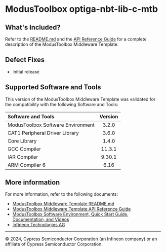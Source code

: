 # ModusToolbox optiga-nbt-lib-c-mtb

## What's Included?

Refer to the [README.md](./README.md) and the [API Reference Guide](https://infineon.github.io/mtb-middleware-template/html/index.html) for a complete description of the ModusToolbox Middleware Template.

## Defect Fixes

* Initial release

## Supported Software and Tools

This version of the ModusToolbox Middleware Template was validated for the compatibility with the following Software and Tools:

| Software and Tools                                      | Version |
| :---                                                    | :----:  |
| ModusToolbox Software Environment                       | 3.2.0   |
| CAT1 Peripheral Driver Library                          | 3.6.0   |
| Core Library                                            | 1.4.0   |
| GCC Compiler                                            | 11.3.1  |
| IAR Compiler                                            | 9.30.1  |
| ARM Compiler 6                                          | 6.16    |

## More information

For more information, refer to the following documents:

* [ModusToolbox Middleware Template README.md](./README.md)
* [ModusToolbox Middleware Template API Reference Guide](https://infineon.github.io/mtb-middleware-template/html/index.html)
* [ModusToolbox Software Environment, Quick Start Guide, Documentation, and Videos](https://www.infineon.com/cms/en/design-support/tools/sdk/modustoolbox-software)
* [Infineon Technologies AG](https://www.infineon.com)

---
© 2024, Cypress Semiconductor Corporation (an Infineon company) or an affiliate of Cypress Semiconductor Corporation.
